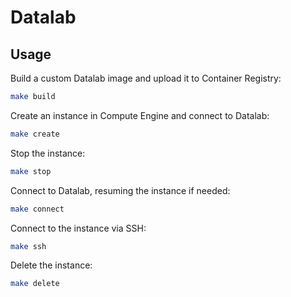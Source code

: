 # Datalab

## Usage

Build a custom Datalab image and upload it to Container Registry:

```bash
make build
```

Create an instance in Compute Engine and connect to Datalab:

```bash
make create
```

Stop the instance:

```bash
make stop
```

Connect to Datalab, resuming the instance if needed:

```bash
make connect
```

Connect to the instance via SSH:

```bash
make ssh
```

Delete the instance:

```bash
make delete
```
